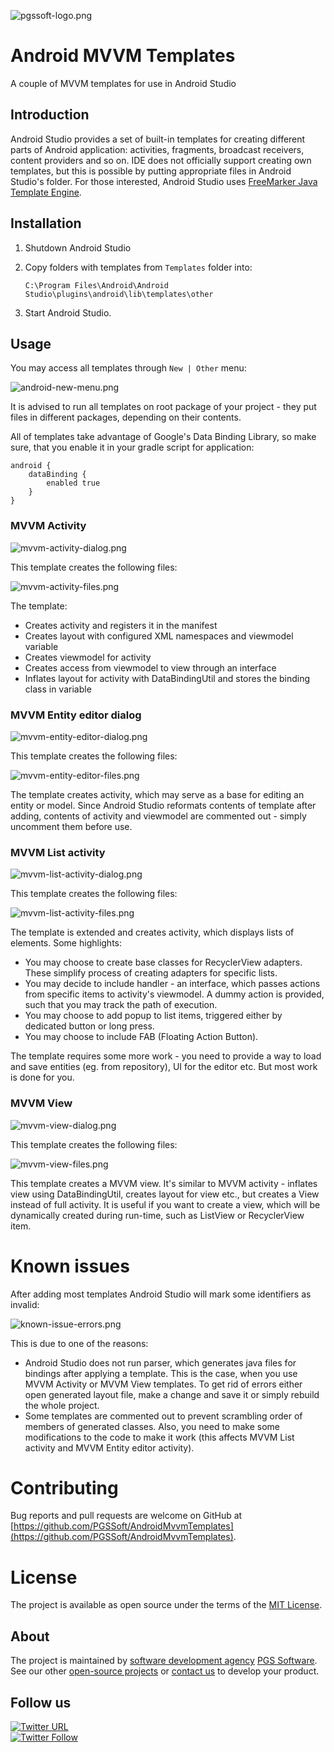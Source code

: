 ![pgssoft-logo.png](Assets/pgssoft-logo.png)

# Android MVVM Templates

A couple of MVVM templates for use in Android Studio

## Introduction

Android Studio provides a set of built-in templates for creating different parts of Android application: activities, fragments, broadcast receivers, content providers and so on. IDE does not officially support creating own templates, but this is possible by putting appropriate files in Android Studio's folder. For those interested, Android Studio uses [FreeMarker Java Template Engine](http://freemarker.org).

## Installation

1. Shutdown Android Studio

2. Copy folders with templates from `Templates` folder into:

   ```
   C:\Program Files\Android\Android Studio\plugins\android\lib\templates\other
   ```

3. Start Android Studio.

## Usage

You may access all templates through `New | Other` menu:

![android-new-menu.png](Assets/android-new-menu.png)

It is advised to run all templates on root package of your project - they put files in different packages, depending on their contents.

All of templates take advantage of Google's Data Binding Library, so make sure, that you enable it in your gradle script for application:

```
android {
    dataBinding {
	    enabled true
	}
}
```

### MVVM Activity

![mvvm-activity-dialog.png](Assets/mvvm-activity-dialog.png)

This template creates the following files:

![mvvm-activity-files.png](Assets/mvvm-activity-files.png)

The template:

* Creates activity and registers it in the manifest
* Creates layout with configured XML namespaces and viewmodel variable
* Creates viewmodel for activity
* Creates access from viewmodel to view through an interface
* Inflates layout for activity with DataBindingUtil and stores the binding class in variable

### MVVM Entity editor dialog

![mvvm-entity-editor-dialog.png](Assets/mvvm-entity-editor-dialog.png)

This template creates the following files:

![mvvm-entity-editor-files.png](Assets/mvvm-entity-editor-files.png)

The template creates activity, which may serve as a base for editing an entity or model. Since Android Studio reformats contents of template after adding, contents of activity and viewmodel are commented out - simply uncomment them before use.

### MVVM List activity

![mvvm-list-activity-dialog.png](Assets/mvvm-list-activity-dialog.png)

This template creates the following files:

![mvvm-list-activity-files.png](Assets/mvvm-list-activity-files.png)

The template is extended and creates activity, which displays lists of elements. Some highlights:

* You may choose to create base classes for RecyclerView adapters. These simplify process of creating adapters for specific lists.
* You may decide to include handler - an interface, which passes actions from specific items to activity's viewmodel. A dummy action is provided, such that you may track the path of execution.
* You may choose to add popup to list items, triggered either by dedicated button or long press.
* You may choose to include FAB (Floating Action Button).

The template requires some more work - you need to provide a way to load and save entities (eg. from repository), UI for the editor etc. But most work is done for you.

### MVVM View

![mvvm-view-dialog.png](mvvm-view-dialog.png)

This template creates the following files:

![mvvm-view-files.png](mvvm-view-files.png)

This template creates a MVVM view. It's similar to MVVM activity - inflates view using DataBindingUtil, creates layout for view etc., but creates a View instead of full activity. It is useful if you want to create a view, which will be dynamically created during run-time, such as ListView or RecyclerView item.

# Known issues

After adding most templates Android Studio will mark some identifiers as invalid:

![known-issue-errors.png](known-issue-errors.png)

This is due to one of the reasons:

* Android Studio does not run parser, which generates java files for bindings after applying a template. This is the case, when you use MVVM Activity or MVVM View templates. To get rid of errors either open generated layout file, make a change and save it or simply rebuild the whole project.
* Some templates are commented out to prevent scrambling order of members of generated classes. Also, you need to make some modifications to the code to make it work (this affects MVVM List activity and MVVM Entity editor activity).

# Contributing

Bug reports and pull requests are welcome on GitHub at [https://github.com/PGSSoft/AndroidMvvmTemplates](https://github.com/PGSSoft/AndroidMvvmTemplates).

# License

The project is available as open source under the terms of the [MIT License](http://opensource.org/licenses/MIT).

## About

The project is maintained by [software development agency](https://www.pgs-soft.com/) [PGS Software](https://www.pgs-soft.com/).
See our other [open-source projects](https://github.com/PGSSoft) or [contact us](https://www.pgs-soft.com/contact-us/) to develop your product.

## Follow us

[![Twitter URL](https://img.shields.io/twitter/url/http/shields.io.svg?style=social)](https://twitter.com/intent/tweet?text=https://github.com/PGSSoft/AndroidMvvmTemplates)  
[![Twitter Follow](https://img.shields.io/twitter/follow/pgssoftware.svg?style=social&label=Follow)](https://twitter.com/pgssoftware)
